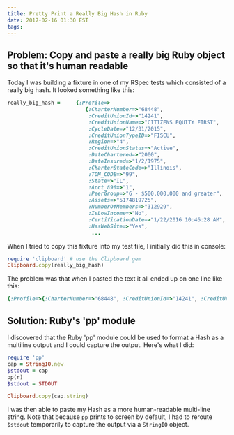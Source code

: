 ```yaml
---
title: Pretty Print a Really Big Hash in Ruby
date: 2017-02-16 01:30 EST
tags:
---
```


## Problem: Copy and paste a really big Ruby object so that it's human readable

Today I was building a fixture in one of my RSpec tests which consisted of a really big hash. It looked something like this:

```ruby
really_big_hash =     {:Profile=>
                         {:CharterNumber=>"68448",
                          :CreditUnionId=>"14241",
                          :CreditUnionName=>"CITIZENS EQUITY FIRST",
                          :CycleDate=>"12/31/2015",
                          :CreditUnionTypeID=>"FISCU",
                          :Region=>"4",
                          :CreditUnionStatus=>"Active",
                          :DateChartered=>"2000",
                          :DateInsured=>"1/2/1975",
                          :CharterStateCode=>"Illinois",
                          :TOM_CODE=>"99",
                          :State=>"IL",
                          :Acct_896=>"1",
                          :PeerGroup=>"6 - $500,000,000 and greater",
                          :Assets=>"5174819725",
                          :NumberOfMembers=>"312929",
                          :IsLowIncome=>"No",
                          :CertificationDate=>"1/22/2016 10:46:28 AM",
                          :HasWebSite=>"Yes",
                           ...
```

When I tried to copy this fixture into my test file, I initially did this in console:

```ruby
require 'clipboard' # use the Clipboard gem
Clipboard.copy(really_big_hash)
```

The problem was that when I pasted the text it all ended up on one line like this:

```ruby
{:Profile=>{:CharterNumber=>"68448", :CreditUnionId=>"14241", :CreditUnionName=>"CITIZENS EQUITY FIRST", :CycleDate=>...
```

## Solution: Ruby's 'pp' module

I discovered that the Ruby 'pp' module could be used to format a Hash as a multiline output and I could capture the
output. Here's what I did:

```ruby
require 'pp'
cap = StringIO.new
$stdout = cap
pp(r)
$stdout = STDOUT

Clipboard.copy(cap.string)
```

I was then able to paste my Hash as a more human-readable multi-line string. Note that because `pp` prints to screen
by default, I had to reroute `$stdout` temporarily to capture the output via a `StringIO` object.